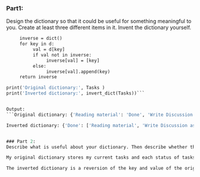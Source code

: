 ### Part1: 
Design the dictionary so that it could be useful for something meaningful to you. Create at least three different items in it. Invent the dictionary yourself. 

```def invert_dict(d):
     inverse = dict()
     for key in d:
          val = d[key]
          if val not in inverse:
               inverse[val] = [key]
          else:
               inverse[val].append(key)
     return inverse

print('Original dictionary:', Tasks )
print('Inverted dictionary:', invert_dict(Tasks))```


Output:
```Original dictionary: {'Reading material': 'Done', 'Write Discussion assignment': 'Done', 'Assess 3 peers': 'Not Done', 'Write Programming assignment': 'Not Done', 'Write Journal': 'Doing', 'Self Quiz': 'Done'}

Inverted dictionary: {'Done': ['Reading material', 'Write Discussion assignment', 'Self Quiz'], 'Not Done': ['Assess 3 peers', 'Write Programming assignment'], 'Doing': ['Write Journal']}```


### Part 2:
Describe what is useful about your dictionary. Then describe whether the inverted dictionary is useful or meaningful, and why:

My original dictionary stores my current tasks and each status of tasks at UoPeople university class. The data could be used to create my calendar and to-do list, where students can look up their tasks and status of each task.

The inverted dictionary is a reversion of the key and value of the original dictionary. If I wanted to see which tasks are done or not done for example, I can use the inverted dictionary. In the above example, there are done tasks in one list and not done tasks are in another list. You could see tasks that are not done in one list. 


